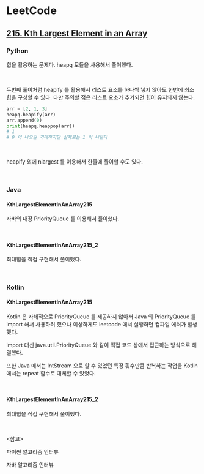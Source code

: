 # LeetCode

## [215. Kth Largest Element in an Array](https://leetcode.com/problems/kth-largest-element-in-an-array/)

### Python

힙을 활용하는 문제다. heapq 모듈을 사용해서 풀이했다.

<br>

두번째 풀이처럼 heapify 를 활용해서 리스트 요소를 하나씩 넣지 않아도 한번에 최소힙을 구성할 수 있다. 다만 주의할 점은 리스트 요소가 추가되면 힙이 유지되지 않는다.

```python
arr = [2, 1, 3]
heapq.heapify(arr)
arr.append(0)
print(heapq.heappop(arr))
# 1
# 0 이 나오길 기대하지만 실제로는 1 이 나온다
```

<br>

heapify 외에 nlargest 를 이용해서 한줄에 풀이할 수도 있다.

<br>

### Java

#### KthLargestElementInAnArray215

자바의 내장 PriorityQueue 를 이용해서 풀이했다.

<br>

#### KthLargestElementInAnArray215_2

최대힙을 직접 구현해서 풀이했다.

<br>

### Kotlin

#### KthLargestElementInAnArray215

Kotlin 은 자체적으로 PriorityQueue 를 제공하지 않아서 Java 의 PriorityQueue 를 import 해서 사용하려 했으나 이상하게도 leetcode 에서 실행하면 컴파일 에러가 발생했다.

import 대신 java.util.PriorityQueue 와 같이 직접 코드 상에서 접근하는 방식으로 해결했다.

또한 Java 에서는 IntStream 으로 할 수 있었던 특정 횟수만큼 반복하는 작업을 Kotlin 에서는 repeat 함수로 대체할 수 있었다.

<br>

#### KthLargestElementInAnArray215_2

최대힙을 직접 구현해서 풀이했다.

<br>

<참고>

파이썬 알고리즘 인터뷰

자바 알고리즘 인터뷰

